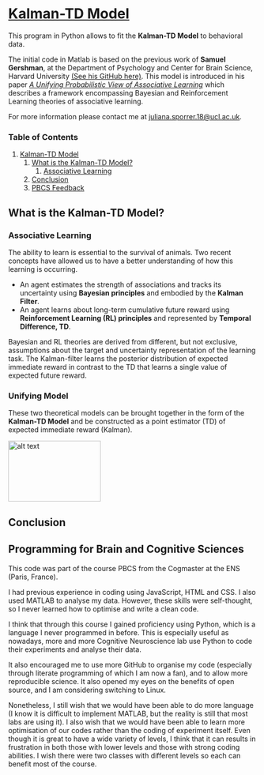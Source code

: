 [Kalman-TD Model](https://jusporrer.github.io/PCBS-Kalman-Filter/)
================

This program in Python allows to fit the **Kalman-TD Model** to behavioral data.

The initial code in Matlab is based on the previous work of **Samuel Gershman**, at the Department of Psychology and Center for Brain Science, Harvard University [(See his GitHub here)](https://github.com/sjgershm/KF-learning). This model is introduced in his paper [*A Unifying Probabilistic View of Associative Learning*](https://journals.plos.org/ploscompbiol/article/file?id=10.1371/journal.pcbi.1004567&type=printable) which describes a framework encompassing Bayesian and Reinforcement Learning theories of associative learning. 

For more information please contact me at <juliana.sporrer.18@ucl.ac.uk>.


### Table of Contents

1. [Kalman-TD Model](#Kalman-TD-Model)
    1. [What is the Kalman-TD Model?](#What-is-the-Kalman-TD-Model-?)
        1. [Associative Learning](#Associative-Learning)
    1. [Conclusion](#Conclusion)
    1. [PBCS Feedback](#Programming-for-Brain-and-Cognitive-Sciences)



## What is the Kalman-TD Model?

### Associative Learning 

The ability to learn is essential to the survival of animals. Two recent concepts have allowed us to have a better understanding of how this learning is occurring. 
- An agent estimates the strength of associations and tracks its uncertainty using **Bayesian principles** and embodied by the **Kalman Filter**. 
- An agent learns about long-term cumulative future reward using **Reinforcement Learning (RL) principles** and represented by **Temporal Difference, TD**. 

Bayesian and RL theories are derived from different, but not exclusive, assumptions about the target and uncertainty representation of the learning task. The Kalman-filter learns the posterior distribution of expected immediate reward in contrast to the TD that learns a single value of expected future reward.   

### Unifying Model 

These two theoretical models can be brought together in the form of the **Kalman-TD Model** and be constructed as a point estimator (TD) of expected immediate reward (Kalman). 


<img src="https://github.com/jusporrer/PCBS-Kalman-Filter/blob/master/FIG1.JPG" alt="alt text" width="186.8" height="123.2">
 



## Conclusion 

## Programming for Brain and Cognitive Sciences

This code was part of the course PBCS from the Cogmaster at the ENS (Paris, France). 

I had previous experience in coding using JavaScript, HTML and CSS. I also used MATLAB to analyse my data. However, these skills were self-thought, so I never learned how to optimise and write a clean code.

I think that through this course I gained proficiency using Python, which is a language I never programmed in before. This is especially useful as nowadays, more and more Cognitive Neuroscience lab use Python to code their experiments and analyse their data. 

It also encouraged me to use more GitHub to organise my code (especially through literate programming of which I am now a fan), and to allow more reproducible science. It also opened my eyes on the benefits of open source, and I am considering switching to Linux. 

Nonetheless, I still wish that we would have been able to do more language (I know it is difficult to implement MATLAB, but the reality is still that most labs are using it). I also wish that we would have been able to learn more optimisation of our codes rather than the coding of experiment itself. Even though it is great to have a wide variety of levels, I think that it can results in frustration in both those with lower levels and those with strong coding abilities. I wish there were two classes with different levels so each can benefit most of the course.







